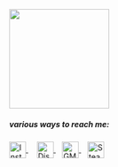 <div style="display: flex; flex-direction: column; align-items: flex-start; justify-content: flex-start;">
  <img height="180em" src="https://github-readme-stats-eight-theta.vercel.app/api?username=abrahamgregorius&show_icons=true&theme=algolia&include_all_commits=true&count_private=true">
</div>


<h5 align="left">various ways to reach me:</h5>
<a href="https://instagram.com/grgsxx" target="_blank">
  <img align="center" src="https://cdn.jsdelivr.net/npm/simple-icons@3.0.1/icons/instagram.svg" alt="Instagram" height="30" />
</a>
  &nbsp; &nbsp;
<a href="https://discord.com/users/716549561245761557" target="_blank">
  <img align="center" src="https://img.icons8.com/ios-glyphs/60/000000/discord-logo.png" alt="Discord" height="30"/>
</a>
  &nbsp;&nbsp;
<a href="https://mail.google.com/mail/u/0/?fs=1&tf=cm&to=athioii6@gmail.com" target="_blank">
  <img align="center" src="https://img.icons8.com/ios-glyphs/60/000000/email.png" alt="GMail" height="30"/>
</a>
  &nbsp;&nbsp;
<a href="https://steamcommunity.com/id/grgsxx/" target="_blank">
  <img align="center" src="https://img.icons8.com/ios-glyphs/30/000000/steam.png" alt="Steam" height="30"/>
  </a>
